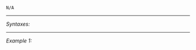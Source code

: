 `N/A`


---
*Syntaxes:*

<!-- [] call `BIS_fnc_moduleMPTypeGameMaster` -->

---
*Example 1:*

<!-- 
```sqf
[] call BIS_fnc_moduleMPTypeGameMaster;
``` -->